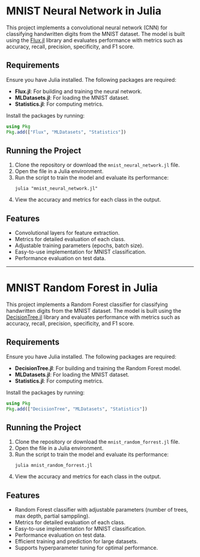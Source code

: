# MNIST Neural Network in Julia

This project implements a convolutional neural network (CNN) for classifying handwritten digits from the MNIST dataset. The model is built using the [Flux.jl](https://fluxml.ai/) library and evaluates performance with metrics such as accuracy, recall, precision, specificity, and F1 score.

## Requirements

Ensure you have Julia installed. The following packages are required:

- **Flux.jl**: For building and training the neural network.
- **MLDatasets.jl**: For loading the MNIST dataset.
- **Statistics.jl**: For computing metrics.

Install the packages by running:
```julia
using Pkg
Pkg.add(["Flux", "MLDatasets", "Statistics"])
```

## Running the Project

1. Clone the repository or download the `mnist_neural_network.jl` file.
2. Open the file in a Julia environment.
3. Run the script to train the model and evaluate its performance:
    ```
    julia "mnist_neural_network.jl"
    ```
4. View the accuracy and metrics for each class in the output.

## Features

- Convolutional layers for feature extraction.
- Metrics for detailed evaluation of each class.
- Adjustable training parameters (epochs, batch size).
- Easy-to-use implementation for MNIST classification.
- Performance evaluation on test data.

---

# MNIST Random Forest in Julia

This project implements a Random Forest classifier for classifying handwritten digits from the MNIST dataset. The model is built using the [DecisionTree.jl](https://github.com/bensadeghi/DecisionTree.jl) library and evaluates performance with metrics such as accuracy, recall, precision, specificity, and F1 score.

## Requirements

Ensure you have Julia installed. The following packages are required:

- **DecisionTree.jl**: For building and training the Random Forest model.
- **MLDatasets.jl**: For loading the MNIST dataset.
- **Statistics.jl**: For computing metrics.

Install the packages by running:
```julia
using Pkg
Pkg.add(["DecisionTree", "MLDatasets", "Statistics"])
```

## Running the Project

1. Clone the repository or download the `mnist_random_forrest.jl` file.
2. Open the file in a Julia environment.
3. Run the script to train the model and evaluate its performance:
    ```
    julia mnist_random_forrest.jl
    ```
4. View the accuracy and metrics for each class in the output.

## Features

- Random Forest classifier with adjustable parameters (number of trees, max depth, partial samppling).
- Metrics for detailed evaluation of each class.
- Easy-to-use implementation for MNIST classification.
- Performance evaluation on test data.
- Efficient training and prediction for large datasets.
- Supports hyperparameter tuning for optimal performance.
